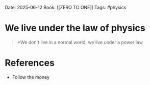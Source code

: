 Date: 2025-06-12
Book: [[ZERO TO ONE]]
Tags: #physics 

# We live under the law of physics

>*We don't live in a normal world; we live under a power law
# References 
- Follow the money